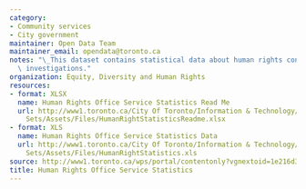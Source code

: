 ```yaml
---
category:
- Community services
- City government
maintainer: Open Data Team
maintainer_email: opendata@toronto.ca
notes: "\_This dataset contains statistical data about human rights consultation and\
  \ investigations."
organization: Equity, Diversity and Human Rights
resources:
- format: XLSX
  name: Human Rights Office Service Statistics Read Me
  url: http://www1.toronto.ca/City Of Toronto/Information & Technology/Open Data/Data
    Sets/Assets/Files/HumanRightStatisticsReadme.xlsx
- format: XLS
  name: Human Rights Office Service Statistics Data
  url: http://www1.toronto.ca/City Of Toronto/Information & Technology/Open Data/Data
    Sets/Assets/Files/HumanRightStatistics.xls
source: http://www1.toronto.ca/wps/portal/contentonly?vgnextoid=1e216d3b38c79410VgnVCM10000071d60f89RCRD&vgnextchannel=1a66e03bb8d1e310VgnVCM10000071d60f89RCRD
title: Human Rights Office Service Statistics
---
```

